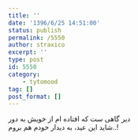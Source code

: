 ```yaml
---
title: ''
date: '1396/6/25 14:51:00'
status: publish
permalink: /5550
author: straxico
excerpt: ''
type: post
id: 5550
category:
    - tytomood
tag: []
post_format: []
---
```

‏دیر گاهی ست که افتاده ام از خویش به دور  
شاید این عید، به دیدار خودم هم بروم..!